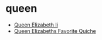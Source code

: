 # queen

 * [Queen Elizabeth Ii](index/q/queen-elizabeth-ii-200955.json)
 * [Queen Elizabeths Favorite Quiche](index/q/queen-elizabeths-favorite-quiche-6001.json)
